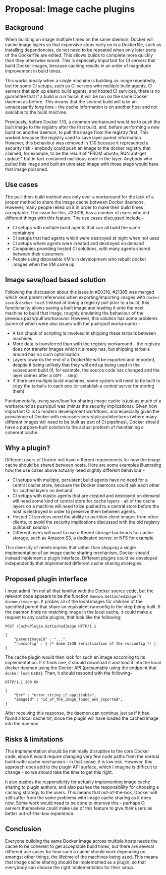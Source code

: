 # Proposal: Image cache plugins

## Background
When building an image multiple times on the same daemon, Docker will cache image layers so that expensive steps early on in a Dockerfile, such as installing dependencies, do not need to be repeated when only later parts of the Dockerfile are edited. This allows builds to complete more quickly than they otherwise would. This is especially important for CI servers that build Docker images, because caching results in an order of magnitude improvement in build times.

This works ideally when a single machine is building an image repeatedly, but for some CI setups, such as CI servers with multiple build agents, CI servers that spin up elastic build agents, and hosted CI services, there is no guarantee that if a build is run twice, it will be run on the same Docker daemon as before. This means that the second build will take an unnecessarily long time - the cache information is on another host and not available to the build machine.

Previously, before Docker 1.10, a common workaround would be to push the built image to the registry after the first build, and, before performing a new build on another daemon, to pull the image from the registry first. This worked because the registry used to save layer parent information. However, this behaviour was removed in 1.10 because it represented a security risk - anybody could push an image to the docker registry that claimed, for example, to be the result of "FROM ubuntu; RUN apt-get update;" but in fact contained malicious code in the layer. Anybody who pulled this image and built an unrelated image with those steps would have that image poisoned.

## Use cases
The pull-then-build method was only ever a workaround for the lack of a proper method to share the image cache between Docker daemons. However, many people relied on it in order to make their build times acceptable. The issue for this, #20316, has a number of users who did different things with this feature. The use cases discussed include -

* CI setups with multiple build agents that can all build the same containers
* CI setups that had agents which were destroyed at night when not used
* CI setups where agents were created and destroyed on demand
* Companies providing hosted CI solutions, with many agents shared between their customers
* People using disposable VM's in development who rebuilt docker images when the VM came up

## Image save/load based solution
Following the discussion about this issue in #20316, #21385 was merged which kept parent references when exporting/importing images with `docker save` & `docker load`. Instead of doing a registry pull prior to a build, this functionality allows saving a built image and loading it onto the next machine to build that image, roughly emulating the behaviour of the previous push/pull workaround. However, this solution has some problems (some of which were also issues with the push/pull workaround) -

* A fair chunk of scripting is involved in shipping these tarballs between machines
* More data is transferred than with the registry workaround - the registry does not transfer images which it already has, but shipping tarballs around has no such optimisation
* Layers towards the end of a Dockerfile will be exported and imported, despite it being unlikely that they will end up being used in the subsequent build (if, for example, the source code has changed and the layer comes after a `COPY .` step)
* If there are multiple build machines, some system will need to be built to copy the tarballs to each one (or establish a central server for storing them)

Fundamentally, using save/load for sharing image cache is just as much of a workaround as push/pull was (minus the security implications). Given how important CI is to modern development workflows, and especially given the prevalence of Docker with microservices-style architectures (where many different images will need to be built as part of CI pipelines), Docker should have a purpose-built solution to the actual problem of maintaining a coherent cache.

## Why a plugin?
Different users of Docker will have different requirements for how the image cache should be shared between hosts. Here are some examples illustrating how the use cases above actually need slightly different behaviour -

* CI setups with multiple, persistent build agents have no need for a central cache store, because the Docker daemons could ask each other for cached layers on demand
* CI setups with elastic agents that are created and destroyed on demand will need some kind of central store for cache layers - all of the cache layers on a machine will need to be pushed to a central store before the host is destroyed in order to preserve them between agents.
* Hosted CI services need the ability to partition client images from other clients, to avoid the security implications discussed with the old registry pull/push solution
* Different users will want to use different storage backends for cache storage, such as Amazon S3, a dedicated server, or NFS for example.

This diversity of needs implies that rather than shipping a single implementation of an image cache sharing mechanism, Docker should instead implement a plugin interface. Different plugins could be developed independently that implemented different cache sharing strategies.

## Proposed plugin interface
I must admit I'm not all that familiar with the Docker source code, but the relevant code appears to be the function `Daemon.GetCachedImage` in `daemon/image.go`. It probes all of the local images for children of the specified parent that share an equivalent runconfig to the step being built. If the daemon finds no matching image in the local cache, it could make a request to any cache plugins, that look like the following:

```
POST /CachePlugin.GetCachedImage HTTP/1.1

{
    "parentImageId" : "...",
    "runconfig" : { /* Some JSON serialization of the runconfig */ }
}
```

The cache plugin would then look for such an image according to its implementation. If it finds one, it should download it and load it into the local docker daemon using the Docker API (presumably using the endpoint that `docker load` uses). Then, it should respond with the following-
```
HTTP/1.1 200 OK

{
    "Err" : "error_string_if_applicable",
    "imageId" : "id_of_the_image_found_and_imported",
}
```

After receiving this response, the daemon can continue just as if it had found a local cache hit, since the plugin will have loaded the cached image into the daemon.

## Risks & limitations
This implementation should be minimally disruptive to the core Docker code, since it would require changing very few code paths from the normal build-with-cache mechanism - in that sense, it is low risk. However, this approach does add to the plugin API surface, which I imagine is difficult to change - so we should take the time to get this right.

It also pushes the responsibility for actually implementing image cache sharing to plugin authors, and also pushes the responsibility for choosing a caching strategy to the users. This means that out-of-the-box, Docker will still suffer from the same problems with image cache sharing as it does now. Some work would need to be done to improve this - perhaps CI servers themselves could make use of this feature to give *their* users as better out-of-the-box experience.

## Conclusion
Everyone building the same Docker image across multiple hosts needs the cache to be coherent to get acceptable build times, but there are several different use cases for how such a cache should work depending on, amongst other things, the lifetime of the machines being used. This means that image cache sharing should be implemented as a plugin, so that everybody can choose the right implementation for their setup.
